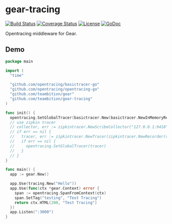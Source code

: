 # gear-tracing

[![Build Status](http://img.shields.io/travis/teambition/gear-tracing.svg?style=flat-square)](https://travis-ci.org/teambition/gear-tracing)
[![Coverage Status](http://img.shields.io/coveralls/teambition/gear-tracing.svg?style=flat-square)](https://coveralls.io/r/teambition/gear-tracing)
[![License](http://img.shields.io/badge/license-mit-blue.svg?style=flat-square)](https://raw.githubusercontent.com/teambition/gear-tracing/master/LICENSE)
[![GoDoc](http://img.shields.io/badge/go-documentation-blue.svg?style=flat-square)](http://godoc.org/github.com/teambition/gear-tracing)

Opentracing middleware for Gear.

## Demo

```go
package main

import (
  "time"

  "github.com/opentracing/basictracer-go"
  "github.com/opentracing/opentracing-go"
  "github.com/teambition/gear"
  "github.com/teambition/gear-tracing"
)

func init() {
  opentracing.SetGlobalTracer(basictracer.New(basictracer.NewInMemoryRecorder()))
  // use zipkin tracer
  // collector, err := zipkintracer.NewScribeCollector("127.0.0.1:9410", 3*time.Second)
  // if err == nil {
  //   tracer, err := zipkintracer.NewTracer(zipkintracer.NewRecorder(collector, false, "https://github.com", "gear-tracing"))
  //   if err == nil {
  //     opentracing.SetGlobalTracer(tracer)
  //   }
  // }
}

func main() {
  app := gear.New()

  app.Use(tracing.New("Hello"))
  app.Use(func(ctx *gear.Context) error {
    span := opentracing.SpanFromContext(ctx)
    span.SetTag("testing", "Test Tracing")
    return ctx.HTML(200, "Test Tracing")
  })
  app.Listen(":3000")
}
```
